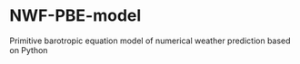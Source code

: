 # NWF-PBE-model
Primitive barotropic equation model of numerical weather prediction based on Python
